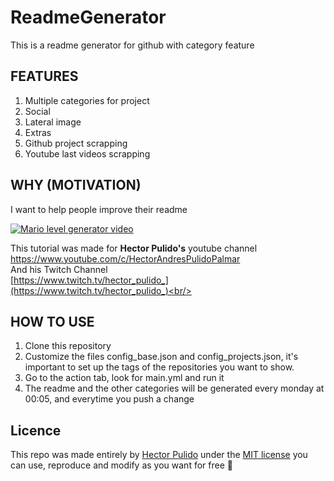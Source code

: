 # ReadmeGenerator
This is a readme generator for github with category feature <br/>

## FEATURES
1. Multiple categories for project
2. Social
3. Lateral image
4. Extras
5. Github project scrapping
6. Youtube last videos scrapping

## WHY (MOTIVATION)
I want to help people improve their readme<br/>

[![Mario level generator video](https://img.youtube.com/vi/N9jA9vPzt_U/0.jpg)](https://www.youtube.com/watch?v=N9jA9vPzt_U)

This tutorial was made for <b>Hector Pulido's</b> youtube channel <br/>
https://www.youtube.com/c/HectorAndresPulidoPalmar <br/>
And his Twitch Channel<br/>
[https://www.twitch.tv/hector_pulido_](https://www.twitch.tv/hector_pulido_)<br/>


## HOW TO USE
1. Clone this repository
2. Customize the files config_base.json and config_projects.json, it's important to set up the tags of the repositories you want to show.
3. Go to the action tab, look for main.yml and run it
4. The readme and the other categories will be generated every monday at 00:05, and everytime you push a change


## Licence
This repo was made entirely by [Hector Pulido](https://github.com/HectorPulido) under the [MIT license](https://github.com/HectorPulido/HectorPulido/blob/master/LICENSE) you can use, reproduce and modify as you want for free 🥰 
